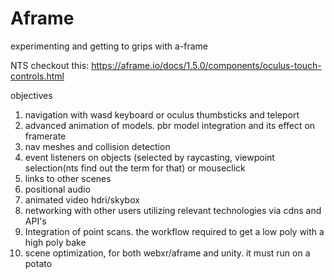 # Aframe
experimenting and getting to grips with a-frame

NTS checkout this: https://aframe.io/docs/1.5.0/components/oculus-touch-controls.html

objectives

1. navigation with wasd keyboard or oculus thumbsticks and teleport
2. advanced animation of models. pbr model integration and its effect on framerate
3. nav meshes and collision detection
4. event listeners on objects (selected by raycasting, viewpoint selection(nts find out the term for that) or mouseclick
5. links to other scenes
6. positional audio
7. animated video hdri/skybox
8. networking with other users utilizing relevant technologies via cdns and API's
9. Integration of point scans. the workflow required to get a low poly with a high poly bake
10. scene optimization, for both webxr/aframe and unity. it must run on a potato
